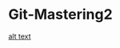 # Git-Mastering2

[alt text](https://github.com/aichimoaie/Git-Mastering2/blob/main/bottlenecks.jpg)
